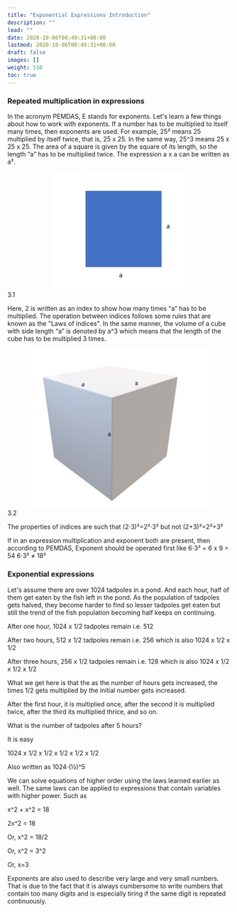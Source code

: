 ```yaml
---
title: "Exponential Expressions Introduction"
description: ""
lead: ""
date: 2020-10-06T08:49:31+00:00
lastmod: 2020-10-06T08:49:31+00:00
draft: false
images: []
weight: 510
toc: true
---
```


### Repeated multiplication in expressions
In the acronym PEMDAS, E stands for exponents. Let's learn a few things about how to work with exponents. If a number has to be multiplied to itself many times, then exponents are used. For example, 25²  means 25 multiplied by itself twice, that is, 25 x 25. In the same way, 25^3 means 25 x 25 x 25.
The area of a square is given by the square of its length, so the length “a” has to be multiplied twice. The expression a x a can be written as a². 

<img src="3_1_square_of_a_units.jpg" width="300" style="display: block; margin: 0 auto;">
3.1

Here, 2 is written as an index to show how many times “a” has to be multiplied. The operation between indices follows some rules that are known as the "Laws of indices". 
In the same manner, the volume of a cube with side length “a” is denoted by a^3 which means that the length of the cube has to be multiplied 3 times. 

<img src="3_2_cube_of_a_units.jpg" width="400" style="display: block; margin: 0 auto;">
3.2

The properties of indices are such that (2⋅3)²=2²⋅3² but not (2+3)²=2²+3²

If in an expression multiplication and exponent both are present, then according to PEMDAS, Exponent should be operated first like
6⋅3² = 6 x 9 = 54 
6⋅3² ≠ 18² 

### Exponential expressions
Let's assume there are over 1024 tadpoles in a pond. And each hour, half of them get eaten by the fish left in the pond. As the population of tadpoles gets halved, they become harder to find so lesser tadpoles get eaten but still the trend of the fish population becoming half keeps on continuing. 

After one hour, 1024 x 1/2 tadpoles remain i.e. 512

After two hours, 512 x 1/2 tadpoles remain i.e. 256 which is also 1024 x 1/2 x 1/2

After three hours, 256 x 1/2 tadpoles remain i.e. 128 which is also 1024 x 1/2 x 1/2 x 1/2

What we get here is that the as the number of hours gets increased, the times 1/2 gets multiplied by the initial number gets increased. 

After the first hour, it is multiplied once, after the second it is multiplied twice, after the third its multiplied thrice, and so on. 

What is the number of tadpoles after 5 hours?

It is easy

1024 x 1/2 x 1/2 x 1/2 x 1/2 x 1/2

Also written as 1024⋅(½)^5

We can solve equations of higher order using the laws learned earlier as well. 
The same laws can be applied to expressions that contain variables with higher power. Such as

x^2 + x^2 = 18

2x^2 = 18

Or, x^2 = 18/2

Or, x^2 = 3^2

Or, x=3

Exponents are also used to describe very large and very small numbers. That is due to the fact that it is always cumbersome to write numbers that contain too many digits and is especially tiring if the same digit is repeated continuously.
